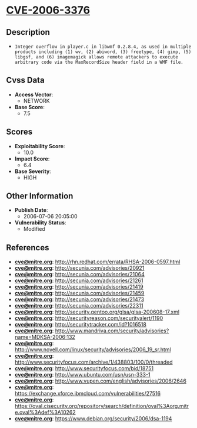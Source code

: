 
# [CVE-2006-3376](https://cve.mitre.org/cgi-bin/cvename.cgi?name=CVE-2006-3376)

## Description

- `Integer overflow in player.c in libwmf 0.2.8.4, as used in multiple products including (1) wv, (2) abiword, (3) freetype, (4) gimp, (5) libgsf, and (6) imagemagick allows remote attackers to execute arbitrary code via the MaxRecordSize header field in a WMF file.`

## Cvss Data

- **Access Vector**:
  - NETWORK
- **Base Score**:
  - 7.5

## Scores

- **Exploitability Score**:
  - 10.0
- **Impact Score**:
  - 6.4
- **Base Severity**:
  - HIGH

## Other Information

- **Publish Date**:
  - 2006-07-06 20:05:00
- **Vulnerability Status**:
  - Modified

## References

- **cve@mitre.org**: http://rhn.redhat.com/errata/RHSA-2006-0597.html
- **cve@mitre.org**: http://secunia.com/advisories/20921
- **cve@mitre.org**: http://secunia.com/advisories/21064
- **cve@mitre.org**: http://secunia.com/advisories/21261
- **cve@mitre.org**: http://secunia.com/advisories/21419
- **cve@mitre.org**: http://secunia.com/advisories/21459
- **cve@mitre.org**: http://secunia.com/advisories/21473
- **cve@mitre.org**: http://secunia.com/advisories/22311
- **cve@mitre.org**: http://security.gentoo.org/glsa/glsa-200608-17.xml
- **cve@mitre.org**: http://securityreason.com/securityalert/1190
- **cve@mitre.org**: http://securitytracker.com/id?1016518
- **cve@mitre.org**: http://www.mandriva.com/security/advisories?name=MDKSA-2006:132
- **cve@mitre.org**: http://www.novell.com/linux/security/advisories/2006_19_sr.html
- **cve@mitre.org**: http://www.securityfocus.com/archive/1/438803/100/0/threaded
- **cve@mitre.org**: http://www.securityfocus.com/bid/18751
- **cve@mitre.org**: http://www.ubuntu.com/usn/usn-333-1
- **cve@mitre.org**: http://www.vupen.com/english/advisories/2006/2646
- **cve@mitre.org**: https://exchange.xforce.ibmcloud.com/vulnerabilities/27516
- **cve@mitre.org**: https://oval.cisecurity.org/repository/search/definition/oval%3Aorg.mitre.oval%3Adef%3A10262
- **cve@mitre.org**: https://www.debian.org/security/2006/dsa-1194

